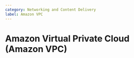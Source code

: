 ```yaml
---
category: Networking and Content Delivery
label: Amazon VPC
---
```


# Amazon Virtual Private Cloud (Amazon VPC)